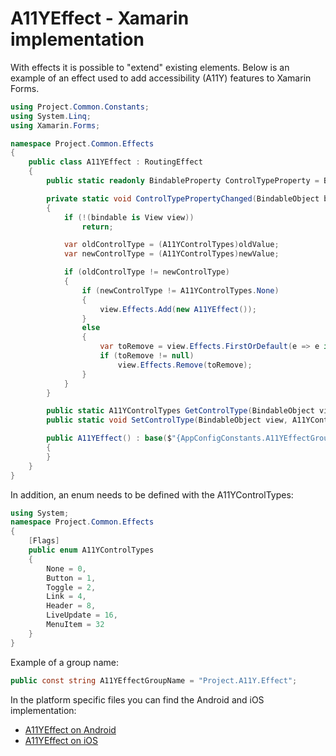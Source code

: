 # A11YEffect - Xamarin implementation

With effects it is possible to "extend" existing elements. Below is an example of an effect used to add accessibility (A11Y) features to Xamarin Forms.

```csharp
using Project.Common.Constants;
using System.Linq;
using Xamarin.Forms;

namespace Project.Common.Effects
{
    public class A11YEffect : RoutingEffect
    {
        public static readonly BindableProperty ControlTypeProperty = BindableProperty.CreateAttached("ControlType", typeof(A11YControlTypes), typeof(A11YEffect), A11YControlTypes.None, propertyChanged: ControlTypePropertyChanged);

        private static void ControlTypePropertyChanged(BindableObject bindable, object oldValue, object newValue)
        {
            if (!(bindable is View view))
                return;

            var oldControlType = (A11YControlTypes)oldValue;
            var newControlType = (A11YControlTypes)newValue;

            if (oldControlType != newControlType)
            {
                if (newControlType != A11YControlTypes.None)
                {
                    view.Effects.Add(new A11YEffect());
                }
                else
                {
                    var toRemove = view.Effects.FirstOrDefault(e => e is A11YEffect && GetControlType(view) == oldControlType);
                    if (toRemove != null)
                        view.Effects.Remove(toRemove);
                }
            }
        }

        public static A11YControlTypes GetControlType(BindableObject view) => (A11YControlTypes)view?.GetValue(ControlTypeProperty);
        public static void SetControlType(BindableObject view, A11YControlTypes value) => view?.SetValue(ControlTypeProperty, value);

        public A11YEffect() : base($"{AppConfigConstants.A11YEffectGroupName}.{nameof(A11YEffect)}")
        {
        }
    }
}
```

In addition, an enum needs to be defined with the A11YControlTypes:

```csharp
using System;
namespace Project.Common.Effects
{
    [Flags]
    public enum A11YControlTypes
    {
        None = 0,
        Button = 1,
        Toggle = 2,
        Link = 4,
        Header = 8,
        LiveUpdate = 16,
        MenuItem = 32
    }
}
```

Example of a group name:

```csharp
public const string A11YEffectGroupName = "Project.A11Y.Effect";
```

In the platform specific files you can find the Android and iOS implementation:

* [A11YEffect on Android](./A11yEffect_Android.md)
* [A11YEffect on iOS](./A11yEffect_iOS.md)
